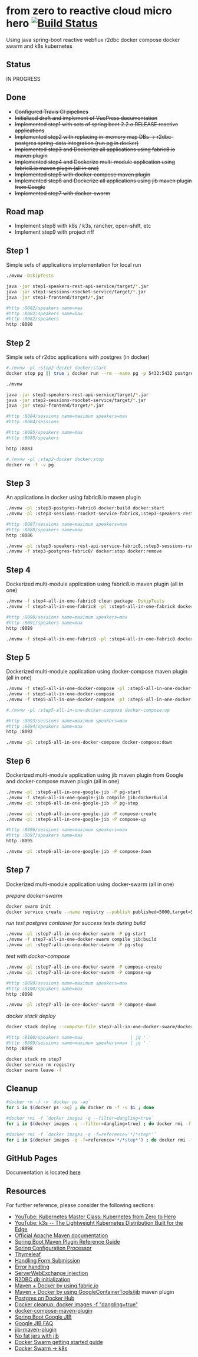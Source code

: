 # from zero to reactive cloud micro hero [![Build Status](https://travis-ci.org/daggerok/from-zero-to-reactive-cloud-micro-hero.svg?branch=master)](https://travis-ci.org/daggerok/from-zero-to-reactive-cloud-micro-hero)
Using java spring-boot reactive webflux r2dbc docker compose docker swarm and k8s kubernetes

## Status
IN PROGRESS

## Done
* ~~Configured Travis CI pipelines~~
* ~~Initialized draft and implement of VuePress documentation~~
* ~~Implemented step1 with sets of spring boot 2.2.o.RELEASE reactive applications~~
* ~~Implemented step2 with replacing in-memory map DBs -> r2dbc-postgres spring-data integration (run pg in docker)~~
* ~~Implemented step3 and Dockerize all applications using fabric8.io maven plugin~~
* ~~Implemented step4 and Dockerize multi-module application using fabric8.io maven plugin (all in one)~~
* ~~Implemented step5 with docker-compose maven plugin~~
* ~~Implemented step6 and Dockerize all applications using jib maven plugin from Google~~
* ~~Implemented step7 with docker-swarm~~

<!--
## In progress
-->

## Road map
* Implement step8 with k8s / k3s, rancher, open-shift, etc
* Implement step9 with project riff

## Step 1
Simple sets of applications implementation for local run

```bash
./mvnw -DskipTests

java -jar step1-speakers-rest-api-service/target/*.jar
java -jar step1-sessions-rsocket-service/target/*.jar
java -jar step1-frontend/target/*.jar

#http :8082/speakers name=max
#http :8082/speakers name=bax
#http :8082/speakers
http :8080
```

## Step 2
Simple sets of r2dbc applications with postgres (in docker)

```bash
#./mvnw -pl :step2-docker docker:start
docker stop pg || true ; docker run --rm --name pg -p 5432:5432 postgres:alpine

./mvnw

java -jar step2-speakers-rest-api-service/target/*.jar
java -jar step2-sessions-rsocket-service/target/*.jar
java -jar step2-frontend/target/*.jar

#http :8084/sessions name=maximum speakers=max
#http :8084/sessions

#http :8085/speakers name=max
#http :8085/speakers

http :8083

#./mvnw -pl :step2-docker docker:stop
docker rm -f -v pg
```

## Step 3
An applications in docker using fabric8.io maven plugin

```bash
./mvnw -pl :step3-postgres-fabric8 docker:build docker:start
./mvnw -pl :step3-sessions-rsocket-service-fabric8,:step3-speakers-rest-api-service-fabric8,:step3-frontend-fabric8 clean package docker:build docker:start

#http :8087/sessions name=maximum speakers=max
#http :8088/speakers name=max
http :8086

./mvnw -pl :step3-speakers-rest-api-service-fabric8,:step3-sessions-rsocket-service-fabric8,:step3-frontend-fabric8 docker:stop docker:remove
./mvnw -f step3-postgres-fabric8/ docker:stop docker:remove
```

## Step 4
Dockerized multi-module application using fabric8.io maven plugin (all in one)

```bash
./mvnw -f step4-all-in-one-fabric8 clean package -DskipTests
./mvnw -f step4-all-in-one-fabric8 -pl :step4-all-in-one-fabric8 docker:build docker:start

#http :8090/sessions name=maximum speakers=max
#http :8091/speakers name=max
http :8089

./mvnw -f step4-all-in-one-fabric8 -pl :step4-all-in-one-fabric8 docker:stop docker:remove
```

## Step 5
Dockerized multi-module application using docker-compose maven plugin (all in one)

```bash
./mvnw -f step5-all-in-one-docker-compose -pl :step5-all-in-one-docker-compose docker:build docker:start
./mvnw -f step5-all-in-one-docker-compose
./mvnw -f step5-all-in-one-docker-compose -pl :step5-all-in-one-docker-compose docker:stop docker:remove

#./mvnw -pl :step5-all-in-one-docker-compose docker-compose:up

#http :8093/sessions name=maximum speakers=max
#http :8094/speakers name=max
http :8092

./mvnw -pl :step5-all-in-one-docker-compose docker-compose:down
```

## Step 6
Dockerized multi-module application using jib maven plugin from Google and docker-compose maven plugin (all in one)

```bash
./mvnw -pl :step6-all-in-one-google-jib -P pg-start
./mvnw -f step6-all-in-one-google-jib compile jib:dockerBuild
./mvnw -pl :step6-all-in-one-google-jib -P pg-stop

./mvnw -pl :step6-all-in-one-google-jib -P compose-create
./mvnw -pl :step6-all-in-one-google-jib -P compose-up

#http :8096/sessions name=maximum speakers=max
#http :8097/speakers name=max
http :8095

./mvnw -pl :step6-all-in-one-google-jib -P compose-down
```

## Step 7
Dockerized multi-module application using docker-swarm (all in one)

_prepare docker-swarm_

```bash
docker swarm init
docker service create --name registry --publish published=5000,target=5000 registry:2
```

_run test postgres container for success tests during build_

```bash
./mvnw -pl :step7-all-in-one-docker-swarm -P pg-start
./mvnw -f step7-all-in-one-docker-swarm compile jib:build
./mvnw -pl :step7-all-in-one-docker-swarm -P pg-stop
```

_test with docker-compose_

```bash
./mvnw -pl :step7-all-in-one-docker-swarm -P compose-create
./mvnw -pl :step7-all-in-one-docker-swarm -P compose-up

#http :8099/sessions name=maximum speakers=max
#http :8100/speakers name=max
http :8098

./mvnw -pl :step7-all-in-one-docker-swarm -P compose-down
```

_docker stack deploy_

```bash
docker stack deploy --compose-file step7-all-in-one-docker-swarm/docker-compose.yml step7

#http :8100/speakers name=max                  | jq '.'
#http :8099/sessions name=maximum speakers=max | jq '.'
http :8098

docker stack rm step7
docker service rm registry
docker swarm leave -f
```

## Cleanup

```bash
#docker rm -f -v `docker ps -aq`
for i in $(docker ps -aq) ; do docker rm -f -v $i ; done

#docker rmi -f `docker images -q --filter=dangling=true`
for i in $(docker images -q --filter=dangling=true) ; do docker rmi -f $i ; done

#docker rmi -f `docker images -q -f=reference='*/*step*'`
for i in $(docker images -q -f=reference='*/*step*') ; do docker rmi -f $i ; done
```

## GitHub Pages
Documentation is located [here](https://daggerok.github.io/from-zero-to-reactive-cloud-micro-hero/)

## Resources
For further reference, please consider the following sections:

* [YouTube: Kubernetes Master Class: Kubernetes from Zero to Hero](https://www.youtube.com/watch?v=srQJq1gJXRw)
* [YouTube: k3s -- The Lightweight Kubernetes Distribution Built for the Edge](https://www.youtube.com/watch?v=WYPd7i15XOg)
* [Official Apache Maven documentation](https://maven.apache.org/guides/index.html)
* [Spring Boot Maven Plugin Reference Guide](https://docs.spring.io/spring-boot/docs/2.2.0.RELEASE/maven-plugin/)
* [Spring Configuration Processor](https://docs.spring.io/spring-boot/docs/2.2.0.RELEASE/reference/htmlsingle/#configuration-metadata-annotation-processor)
* [Thymeleaf](https://docs.spring.io/spring-boot/docs/2.2.0.RELEASE/reference/htmlsingle/#boot-features-spring-mvc-template-engines)
* [Handling Form Submission](https://spring.io/guides/gs/handling-form-submission/)
* [Error handling](https://docs.spring.io/spring/docs/current/spring-framework-reference/web-reactive.html#webflux-ann-controller-exceptions)
* [ServerWebExchange injection](https://github.com/spring-projects/spring-framework/issues/19857#issuecomment-453452436)
* [R2DBC db initialization](https://github.com/spring-projects-experimental/spring-boot-r2dbc/blob/master/documentation.adoc#database-initialization)
* [Maven + Docker by using fabric.io](https://dmp.fabric8.io/)
* [Maven + Docker by using GoogleContainerTools/jib](GoogleContainerTools/jib) maven plugin
* [Postgres on Docker Hub](https://hub.docker.com/_/postgres)
* [Docker cleanup: docker images -f "dangling=true"](https://docs.docker.com/engine/reference/commandline/images/)
* [docker-compose-maven-plugin](https://github.com/dkanejs/docker-compose-maven-plugin)
* [Spring Boot Google JIB](https://github.com/GoogleContainerTools/jib/tree/master/examples/spring-boot)
* [Google JIB FAQ](https://github.com/GoogleContainerTools/jib/blob/master/docs/faq.md)
* [jib-maven-plugin](https://github.com/GoogleContainerTools/jib/tree/master/jib-maven-plugin)
* [No fat jars with jib](https://phauer.com/2019/no-fat-jar-in-docker-image/)
* [Docker Swarm getting started guide](https://docs.docker.com/engine/swarm/stack-deploy/)
* [Docker Swarm -> k8s](https://hackernoon.com/a-kubernetes-guide-for-docker-swarm-users-c14c8aa266cc)
